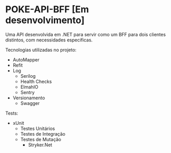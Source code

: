 # POKE-API-BFF [Em desenvolvimento]
Uma API desenvolvida em .NET para servir como um BFF para dois clientes distintos, com necessidades especificas.

Tecnologias utilizadas no projeto:

- AutoMapper
- Refit
- Log
  - Serilog
  - Health Checks
  - ElmahIO
  - Sentry
- Versionamento
  - Swagger

Tests:
  - xUnit
    - Testes Unitários 
    - Testes de Integração
    - Testes de Mutação
      - Stryker.Net
  
  
